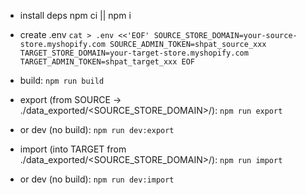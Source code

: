 - install deps
npm ci || npm i

- create .env
`cat > .env <<'EOF'
SOURCE_STORE_DOMAIN=your-source-store.myshopify.com
SOURCE_ADMIN_TOKEN=shpat_source_xxx
TARGET_STORE_DOMAIN=your-target-store.myshopify.com
TARGET_ADMIN_TOKEN=shpat_target_xxx
EOF`

- build: `npm run build`

- export (from SOURCE → ./data_exported/<SOURCE_STORE_DOMAIN>/): `npm run export`
- or dev (no build): `npm run dev:export`

- import (into TARGET from ./data_exported/<SOURCE_STORE_DOMAIN>/): `npm run import`
- or dev (no build): `npm run dev:import`
